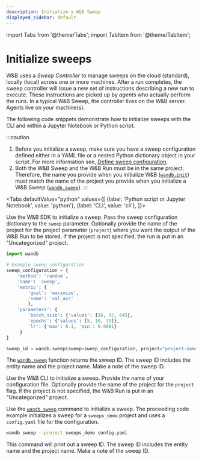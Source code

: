 ```yaml
---
description: Initialize a W&B Sweep
displayed_sidebar: default
---
```


import Tabs from '@theme/Tabs';
import TabItem from '@theme/TabItem';

# Initialize sweeps

<head>
  <title>Start a W&B Sweep</title>
</head>

W&B uses a _Sweep Controller_ to manage sweeps on the cloud (standard), locally (local) across one or more machines. After a run completes, the sweep controller will issue a new set of instructions describing a new run to execute. These instructions are picked up by _agents_ who actually perform the runs. In a typical W&B Sweep, the controller lives on the W&B server. Agents live on _your_ machine(s).

The following code snippets demonstrate how to initialize sweeps with the CLI and within a Jupyter Notebook or Python script.

:::caution
1. Before you initialize a sweep, make sure you have a sweep configuration defined either in a YAML file or a nested Python dictionary object in your script. For more information see, [Define sweep configuration](../../guides/sweeps/define-sweep-configuration.md).
2. Both the W&B Sweep and the W&B Run must be in the same project. Therefore, the name you provide when you initialize W&B ([`wandb.init`](../../ref/python/init.md)) must match the name of the project you provide when you initialize a W&B Sweep ([`wandb.sweep`](../../ref/python/sweep.md)).
:::

<Tabs
  defaultValue="python"
  values={[
    {label: 'Python script or Jupyter Notebook', value: 'python'},
    {label: 'CLI', value: 'cli'},
  ]}>
  <TabItem value="python">

Use the W&B SDK to initialize a sweep. Pass the sweep configuration dictionary to the `sweep` parameter. Optionally provide the name of the project for the project parameter (`project`) where you want the output of the W&B Run to be stored.  If the project is not specified, the run is put in an "Uncategorized" project.

```python
import wandb

# Example sweep configuration
sweep_configuration = {
    'method': 'random',
    'name': 'sweep',
    'metric': {
        'goal': 'maximize', 
        'name': 'val_acc'
		},
    'parameters': {
        'batch_size': {'values': [16, 32, 64]},
        'epochs': {'values': [5, 10, 15]},
        'lr': {'max': 0.1, 'min': 0.0001}
     }
}

sweep_id = wandb.sweep(sweep=sweep_configuration, project="project-name")
```

The [`wandb.sweep`](../../ref/python/sweep) function returns the sweep ID. The sweep ID includes the entity name and the project name. Make a note of the sweep ID.
  </TabItem>
  <TabItem value="cli">

Use the W&B CLI to initialize a sweep. Provide the name of your configuration file. Optionally provide the name of the project for the `project` flag.  If the project is not specified, the W&B Run is put in an "Uncategorized" project.

Use the [`wandb sweep`](../../ref/cli/wandb-sweep) command to initialize a sweep. The proceeding code example initializes a sweep for a `sweeps_demo` project and uses a `config.yaml` file for the configuration.

```bash
wandb sweep --project sweeps_demo config.yaml
```

This command will print out a sweep ID. The sweep ID includes the entity name and the project name. Make a note of the sweep ID.
  </TabItem>
</Tabs>

